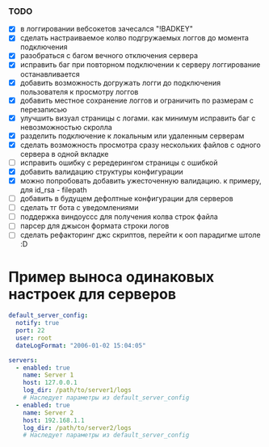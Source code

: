 ### TODO

- [x] в логгировании вебсокетов зачесался "!BADKEY"
- [x] сделать настраиваемое колво подгружаемых логгов до момента подключения
- [x] разобраться с багом вечного отключения сервера
- [x] исправить баг при повторном подключении к серверу логгирование останавливается
- [x] добавить возможность догружать логги до подключения пользователя к просмотру логгов
- [x] добавить местное сохранение логгов и ограничить по размерам с перезаписью
- [x] улучшить визуал страницы с логами. как минимум исправить баг с невозможностью скролла
- [x] разделить подключение к локальным или удаленным серверам
- [x] сделать возможность просмотра сразу нескольких файлов с одного сервера в одной вкладке
- [ ] исправить ошибку с рередерингом страницы с ошибкой
- [x] добавить валидацию структуры конфигурации
- [x] можно попробовать добавить ужесточенную валидацию. к примеру, для id_rsa - filepath
- [ ] добавить в будущем дефолтные конфигурации для серверов
- [ ] сделать тг бота с уведомлениями
- [ ] поддержка виндоуссс для получения колва строк файла
- [ ] парсер для джысон формата строки логов
- [ ] сделать рефакторинг джс скриптов, перейти к ооп парадигме штоле :D

# Пример выноса одинаковых настроек для серверов

```yaml
default_server_config:
  notify: true
  port: 22
  user: root
  dateLogFormat: "2006-01-02 15:04:05"

servers:
  - enabled: true
    name: Server 1
    host: 127.0.0.1
    log_dir: /path/to/server1/logs
    # Наследует параметры из default_server_config
  - enabled: true
    name: Server 2
    host: 192.168.1.1
    log_dir: /path/to/server2/logs
    # Наследует параметры из default_server_config
```
